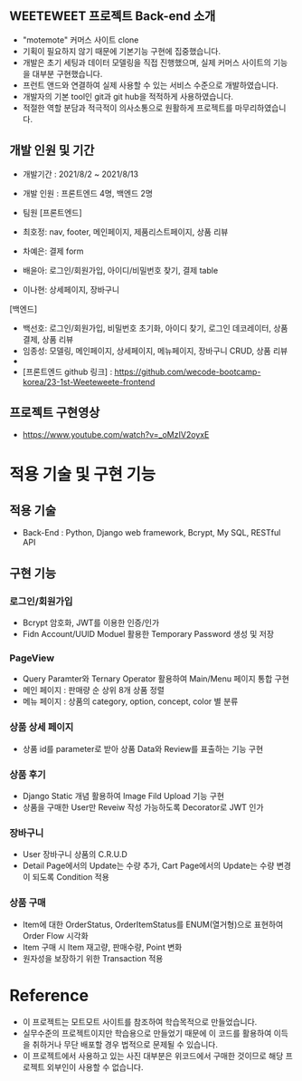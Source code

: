  ## WEETEWEET 프로젝트 Back-end 소개
- "motemote" 커머스 사이트 clone
- 기획이 필요하지 않기 때문에 기본기능 구현에 집중했습니다.
- 개발은 초기 세팅과 데이터 모델링을 직접 진행했으며, 실제 커머스 사이트의 기능을 대부분 구현했습니다.
- 프런트 앤드와 연결하여 실제 사용할 수 있는 서비스 수준으로 개발하였습니다.
- 개발자의 기본 tool인 git과 git hub을 적적하게 사용하였습니다.
- 적절한 역할 분담과 적극적이 의사소통으로 원활하게 프로젝트를 마무리하였습니다.

## 개발 인원 및 기간
- 개발기간 : 2021/8/2 ~ 2021/8/13

- 개발 인원 : 프론트엔드 4명, 백엔드 2명

- 팀원 [프론트엔드]

 - 최호정: nav, footer, 메인페이지, 제품리스트페이지, 상품 리뷰
 - 차예은: 결제 form
 - 배윤아: 로그인/회원가입, 아이디/비밀번호 찾기, 결제 table
 - 이나현: 상세페이지, 장바구니

 [백엔드]

 - 백선호: 로그인/회원가입, 비밀번호 초기화, 아이디 찾기, 로그인 데코레이터, 상품 결제, 상품 리뷰
 - 임종성: 모델링, 메인페이지, 상세페이지, 메뉴페이지, 장바구니 CRUD, 상품 리뷰
 - 
- [프론트엔드 github 링크] : https://github.com/wecode-bootcamp-korea/23-1st-Weeteweete-frontend

## 프로젝트 구현영상
-  https://www.youtube.com/watch?v=_oMzIV2oyxE

# 적용 기술 및 구현 기능

## 적용 기술

- Back-End : Python, Django web framework, Bcrypt, My SQL, RESTful API

## 구현 기능

### 로그인/회원가입
- Bcrypt 암호화, JWT를 이용한 인증/인가
- Fidn Account/UUID Moduel 활용한 Temporary Password 생성 및 저장

### PageView
- Query Paramter와 Ternary Operator 활용하여 Main/Menu 페이지 통합 구현
- 메인 페이지 : 판매량 순 상위 8개 상품 정렬
- 메뉴 페이지 : 상품의 category, option, concept, color 별 분류

### 상품 상세 페이지
- 상품 id를 parameter로 받아 상품 Data와 Review를 표출하는 기능 구현

### 상품 후기
- Django Static 개념 활용하여 Image Fild Upload 기능 구현
- 상품을 구매한 User만 Reveiw 작성 가능하도록 Decorator로 JWT 인가

### 장바구니
- User 장바구니 상품의 C.R.U.D
- Detail Page에서의 Update는 수량 추가, Cart Page에서의 Update는 수량 변경이 되도록 Condition 적용

### 상품 구매
- Item에 대한 OrderStatus, OrderItemStatus를 ENUM(열거형)으로 표현하여 Order Flow 시각화
- Item 구매 시 Item 재고량, 판매수량, Point 변화
- 원자성을 보장하기 위한 Transaction 적용

# Reference

- 이 프로젝트는 모트모트 사이트를 참조하여 학습목적으로 만들었습니다.
- 실무수준의 프로젝트이지만 학습용으로 만들었기 때문에 이 코드를 활용하여 이득을 취하거나 무단 배포할 경우 법적으로 문제될 수 있습니다.
- 이 프로젝트에서 사용하고 있는 사진 대부분은 위코드에서 구매한 것이므로 해당 프로젝트 외부인이 사용할 수 없습니다.
